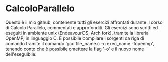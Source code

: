 # CalcoloParallelo

Questo è il mio github, contenente tutti gli esercizi affrontati durante il corso di Calcolo Parallelo, commentati e approfonditi.
Gli esercizi sono scritti ed eseguiti in ambiente unix (EndeavourOS, Arch fork), tramite la libreria OpenMP, in linguaggio C.
È possibile compilare i sorgenti da riga di comando tramite il comando 'gcc file_name.c -o exec_name -fopenmp', tenendo conto che è possibile
omettere la flag '-o' e il nuovo nome dell'eseguibile. 
